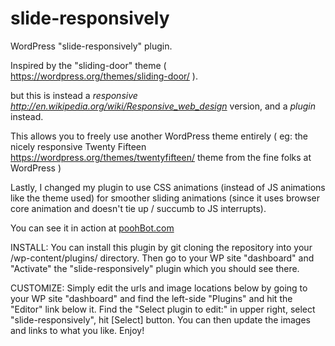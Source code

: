 # slide-responsively
WordPress "slide-responsively" plugin.    

Inspired by the "sliding-door" theme ( https://wordpress.org/themes/sliding-door/ ).

but this is instead a *responsive http://en.wikipedia.org/wiki/Responsive_web_design* version, and a *plugin* instead.

This allows you to freely use another WordPress theme entirely ( eg: the nicely responsive Twenty Fifteen https://wordpress.org/themes/twentyfifteen/ theme from the fine folks at WordPress )

Lastly, I changed my plugin to use CSS animations (instead of JS animations like the theme used) for smoother sliding animations
(since it uses browser core animation and doesn't tie up / succumb to JS interrupts).

You can see it in action at 
[poohBot.com](http://poohBot.com/2015/05/slide-responsively-minimal-standalone-htm-css-js-inspired-by-sliding-door-from-wayne-connor/)


INSTALL:
   You can install this plugin by git cloning the repository into your /wp-content/plugins/ directory.
   Then go to your WP site "dashboard" and "Activate" the "slide-responsively" plugin which you should see there.

CUSTOMIZE:
   Simply edit the urls and image locations below by going to your WP site "dashboard"
   and find the left-side "Plugins" and hit the "Editor" link below it.
   Find the "Select plugin to edit:" in upper right, select "slide-responsively", hit [Select] button.
   You can then update the images and links to what you like.
   Enjoy!
